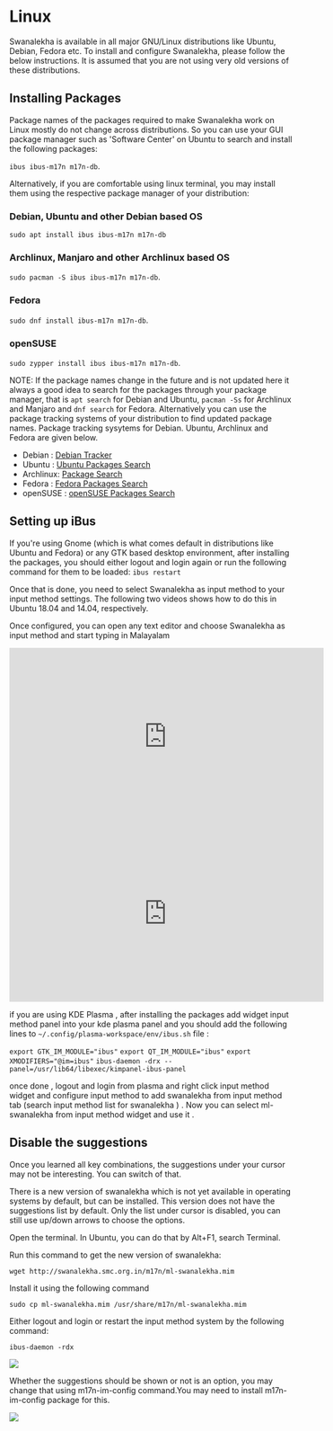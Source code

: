 # Linux

Swanalekha is available in all major GNU/Linux distributions like Ubuntu, Debian, Fedora etc. To install and configure Swanalekha, please follow the below instructions. It is assumed that you are not using
very old versions of these distributions.

## Installing Packages

Package names of the packages required to make Swanalekha work on Linux mostly do not change across distributions. So you can use your GUI package manager such as 'Software Center' on Ubuntu to search and install the following packages:

```ibus ibus-m17n m17n-db```.

Alternatively, if you are comfortable
using linux terminal, you may install them using the respective package manager of your distribution:

### Debian, Ubuntu and other Debian based OS
```sudo apt install ibus ibus-m17n m17n-db```

### Archlinux, Manjaro and other Archlinux based OS
```sudo pacman -S ibus ibus-m17n m17n-db```.

### Fedora
```sudo dnf install ibus-m17n m17n-db```.

### openSUSE
```sudo zypper install ibus ibus-m17n m17n-db```.


NOTE: If the package names change in the future and is not updated here it always a good idea to search for the packages through your package manager, that is ```apt search``` for Debian and Ubuntu, ```pacman -Ss``` for Archlinux and Manjaro and ```dnf search``` for Fedora. Alternatively you can use the package tracking systems of your distribution to find updated package names. Package tracking sysytems for Debian. Ubuntu, Archlinux and Fedora are given below.
- Debian : [Debian Tracker](https://tracker.debian.org/)
- Ubuntu : [Ubuntu Packages Search](https://packages.ubuntu.com/)
- Archlinux: [Package Search](https://www.archlinux.org/packages/)
- Fedora : [Fedora Packages Search](http://apps.fedoraproject.org/packages)
- openSUSE : [openSUSE Packages Search](https://software.opensuse.org/)

## Setting up iBus

If you're using Gnome (which is what comes default in distributions like Ubuntu and Fedora) or any GTK based desktop environment, after installing the packages, you should either logout and login again or run the following command
                            for them to be loaded:
```ibus restart```

Once that is done, you need to select Swanalekha as input method to your input method settings. The following two videos shows how to do this in Ubuntu 18.04 and 14.04, respectively.

Once configured, you can open any text editor and choose Swanalekha as input method and start typing in Malayalam

<div class="video">
    <iframe width="560" height="315" src="https://www.youtube.com/embed/hlkty9s5t30" frameborder="0"
        allow="autoplay; encrypted-media" allowfullscreen></iframe> <br />
</div>

<div class="video">
<iframe width="560" height="315" src="https://www.youtube-nocookie.com/embed/aBF2kyXB8v8"
frameborder="0" allow="autoplay; encrypted-media" allowfullscreen></iframe>
</div>

if you are using KDE Plasma , after installing the packages add widget input method panel into your kde plasma panel and you should add the following lines to ```~/.config/plasma-workspace/env/ibus.sh``` file :

```export GTK_IM_MODULE="ibus"```
```export QT_IM_MODULE="ibus"```
```export XMODIFIERS="@im=ibus"```
```ibus-daemon -drx --panel=/usr/lib64/libexec/kimpanel-ibus-panel```

once done , logout and login from plasma and right click input method widget and configure input method to add swanalekha from input method tab (search input method list for swanalekha ) . Now you can select ml-swanalekha from input method widget and use it .


## Disable the suggestions

Once you learned all key combinations, the suggestions under your cursor may not be interesting. You can switch of that.

There is a new version of swanalekha which is not yet available in operating systems by default, but can
be installed. This version does not have the suggestions list by default. Only the list under
cursor
is disabled, you can still use up/down arrows to choose the options.

Open the terminal. In Ubuntu, you can do that by Alt+F1, search Terminal.

Run this command to get the new version of swanalekha:

```wget http://swanalekha.smc.org.in/m17n/ml-swanalekha.mim```

Install it using the following command

```sudo cp ml-swanalekha.mim /usr/share/m17n/ml-swanalekha.mim```

Either logout and login or restart the input method system by the following command:

```ibus-daemon -rdx```

![](/img/update-swanalekha.jpg)

Whether the suggestions should be shown or not is an option, you may change
that using
m17n-im-config command.You
may need to install m17n-im-config package for this.

![](/img/swanalekha-config.jpg)

